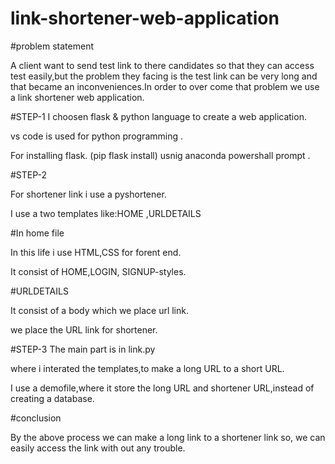 # link-shortener-web-application
#problem statement

A client want  to send test link to there candidates so that they can access test easily,but the problem they facing is the test link can be very long and that became an inconveniences.In order to over come that problem we use a link shortener web application.


#STEP-1
I choosen flask & python language to create a web application.

vs code is used for python programming .

For installing  flask. (pip flask install) usnig anaconda powershall prompt .



#STEP-2

For shortener link i use a pyshortener.

I use a two templates like:HOME ,URLDETAILS

#In home file

In this life i use HTML,CSS for forent end.

It consist of HOME,LOGIN, SIGNUP-styles.

#URLDETAILS

It consist of a body which we place url link.

we place the URL link for shortener.



#STEP-3
The main part is in link.py

where i interated the templates,to make a long URL to a short URL.

I use a demofile,where it store the long URL and shortener URL,instead of creating a database.



#conclusion

By the above process we can make a long link to a shortener link so, we can easily access the link with out any trouble.







